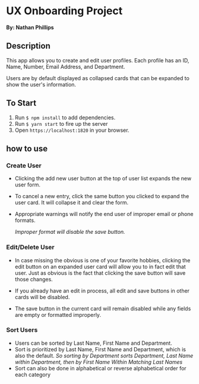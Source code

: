 # UX Onboarding Project
**By: Nathan Phillips**


## Description

This app allows you to create and edit user profiles. Each profile has an ID, Name, Number, Email Address, and Department.

Users are by default displayed as collapsed cards that can be expanded to show the user's information.

## To Start

1. Run `$ npm install` to add dependencies.
2. Run `$ yarn start` to fire up the server
3. Open `https://localhost:1820` in your browser.

## how to use

### Create User

- Clicking the add new user button at the top of user list expands the new user form.

- To cancel a new entry, click the same button you clicked to expand the user card. It will collapse it and clear the form.

- Appropriate warnings will notify the end user of improper email or phone formats.

  _Improper format will disable the save button._

### Edit/Delete User

- In case missing the obvious is one of your favorite hobbies, clicking the edit button on an expanded user card will allow you to in fact edit that user. Just as obvious is the fact that clicking the save button will save those changes.

- If you already have an edit in process, all edit and save buttons in other cards will be disabled.

- The save button in the current card will remain disabled while any fields are empty or formatted improperly.

### Sort Users

- Users can be sorted by Last Name, First Name and Department.
- Sort is prioritized by Last Name, First Name and Department, which is also the default.
  _So sorting by Department sorts Department, Last Name within Department, then by First Name Within Matching Last Names_
- Sort can also be done in alphabetical or reverse alphabetical order for each category



